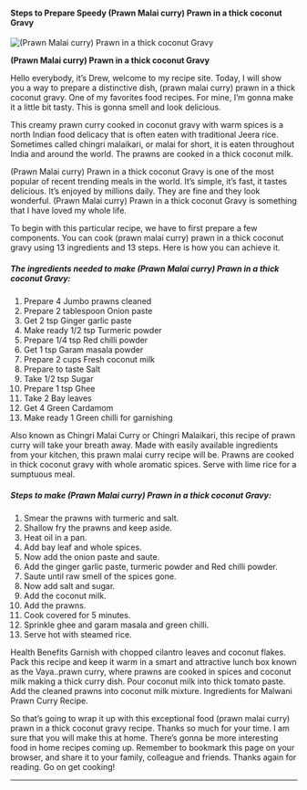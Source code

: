            

#### Steps to Prepare Speedy (Prawn Malai curry) Prawn in a thick coconut Gravy

![(Prawn Malai curry) Prawn in a thick coconut Gravy](https://img-global.cpcdn.com/recipes/d613080984070aca/751x532cq70/prawn-malai-curry-prawn-in-a-thick-coconut-gravy-recipe-main-photo.jpg)

**(Prawn Malai curry) Prawn in a thick coconut Gravy**

Hello everybody, it’s Drew, welcome to my recipe site. Today, I will show you a way to prepare a distinctive dish, (prawn malai curry) prawn in a thick coconut gravy. One of my favorites food recipes. For mine, I’m gonna make it a little bit tasty. This is gonna smell and look delicious.

This creamy prawn curry cooked in coconut gravy with warm spices is a north Indian food delicacy that is often eaten with traditional Jeera rice. Sometimes called chingri malaikari, or malai for short, it is eaten throughout India and around the world. The prawns are cooked in a thick coconut milk.

(Prawn Malai curry) Prawn in a thick coconut Gravy is one of the most popular of recent trending meals in the world. It’s simple, it’s fast, it tastes delicious. It’s enjoyed by millions daily. They are fine and they look wonderful. (Prawn Malai curry) Prawn in a thick coconut Gravy is something that I have loved my whole life.

To begin with this particular recipe, we have to first prepare a few components. You can cook (prawn malai curry) prawn in a thick coconut gravy using 13 ingredients and 13 steps. Here is how you can achieve it.

##### The ingredients needed to make (Prawn Malai curry) Prawn in a thick coconut Gravy:

1.  Prepare 4 Jumbo prawns cleaned
2.  Prepare 2 tablespoon Onion paste
3.  Get 2 tsp Ginger garlic paste
4.  Make ready 1/2 tsp Turmeric powder
5.  Prepare 1/4 tsp Red chilli powder
6.  Get 1 tsp Garam masala powder
7.  Prepare 2 cups Fresh coconut milk
8.  Prepare to taste Salt
9.  Take 1/2 tsp Sugar
10.  Prepare 1 tsp Ghee
11.  Take 2 Bay leaves
12.  Get 4 Green Cardamom
13.  Make ready 1 Green chilli for garnishing

Also known as Chingri Malai Curry or Chingri Malaikari, this recipe of prawn curry will take your breath away. Made with easily available ingredients from your kitchen, this prawn malai curry recipe will be. Prawns are cooked in thick coconut gravy with whole aromatic spices. Serve with lime rice for a sumptuous meal.

##### Steps to make (Prawn Malai curry) Prawn in a thick coconut Gravy:

1.  Smear the prawns with turmeric and salt.
2.  Shallow fry the prawns and keep aside.
3.  Heat oil in a pan.
4.  Add bay leaf and whole spices.
5.  Now add the onion paste and saute.
6.  Add the ginger garlic paste, turmeric powder and Red chilli powder.
7.  Saute until raw smell of the spices gone.
8.  Now add salt and sugar.
9.  Add the coconut milk.
10.  Add the prawns.
11.  Cook covered for 5 minutes.
12.  Sprinkle ghee and garam masala and green chilli.
13.  Serve hot with steamed rice.

Health Benefits Garnish with chopped cilantro leaves and coconut flakes. Pack this recipe and keep it warm in a smart and attractive lunch box known as the Vaya..prawn curry, where prawns are cooked in spices and coconut milk making a thick curry dish. Pour coconut milk into thick tomato paste. Add the cleaned prawns into coconut milk mixture. Ingredients for Malwani Prawn Curry Recipe.

So that’s going to wrap it up with this exceptional food (prawn malai curry) prawn in a thick coconut gravy recipe. Thanks so much for your time. I am sure that you will make this at home. There’s gonna be more interesting food in home recipes coming up. Remember to bookmark this page on your browser, and share it to your family, colleague and friends. Thanks again for reading. Go on get cooking!

* * *